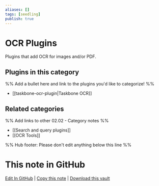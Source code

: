 ```yaml
---
aliases: []
tags: [seedling]
publish: true
---
```


# OCR Plugins

Plugins that add OCR for images and/or PDF.

## Plugins in this category

%% Add a bullet here and link to the plugins you'd like to categorize! %%

- [[taskbone-ocr-plugin|Taskbone OCR]]

## Related categories

%% Add links to other 02.02 - Category notes %%

- [[Search and query plugins]]
- [[OCR Tools]]

%% Hub footer: Please don't edit anything below this line %%

# This note in GitHub

<span class="git-footer">[Edit In GitHub](https://github.dev/obsidian-community/obsidian-hub/blob/main/02%20-%20Community%20Expansions/02.01%20Plugins%20by%20Category/OCR%20Plugins.md "git-hub-edit-note") | [Copy this note](https://raw.githubusercontent.com/obsidian-community/obsidian-hub/main/02%20-%20Community%20Expansions/02.01%20Plugins%20by%20Category/OCR%20Plugins.md "git-hub-copy-note") | [Download this vault](https://github.com/obsidian-community/obsidian-hub/archive/refs/heads/main.zip "git-hub-download-vault") </span>
